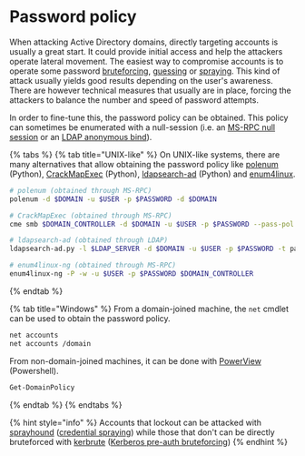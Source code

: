 # Password policy

When attacking Active Directory domains, directly targeting accounts is usually a great start. It could provide initial access and help the attackers operate lateral movement. The easiest way to compromise accounts is to operate some password [bruteforcing](../../../ad/movement/credentials/bruteforcing/), [guessing](../../../ad/movement/credentials/bruteforcing/guessing.md) or [spraying](../../../ad/movement/credentials/bruteforcing/password-spraying.md). This kind of attack usually yields good results depending on the user's awareness. There are however technical measures that usually are in place, forcing the attackers to balance the number and speed of password attempts.

In order to fine-tune this, the password policy can be obtained. This policy can sometimes be enumerated with a null-session (i.e. an [MS-RPC null session](../network/ms-rpc.md#null-sessions) or an [LDAP anonymous bind](../network/ldap.md)).

{% tabs %}
{% tab title="UNIX-like" %}
On UNIX-like systems, there are many alternatives that allow obtaining the password policy like [polenum](https://github.com/Wh1t3Fox/polenum) (Python), [CrackMapExec](https://github.com/byt3bl33d3r/CrackMapExec) (Python), [ldapsearch-ad](https://github.com/yaap7/ldapsearch-ad) (Python) and [enum4linux](../tools/enum4linux.md).

```bash
# polenum (obtained through MS-RPC)
polenum -d $DOMAIN -u $USER -p $PASSWORD -d $DOMAIN

# CrackMapExec (obtained through MS-RPC)
cme smb $DOMAIN_CONTROLLER -d $DOMAIN -u $USER -p $PASSWORD --pass-pol

# ldapsearch-ad (obtained through LDAP)
ldapsearch-ad.py -l $LDAP_SERVER -d $DOMAIN -u $USER -p $PASSWORD -t pass-pol

# enum4linux-ng (obtained through MS-RPC)
enum4linux-ng -P -w -u $USER -p $PASSWORD $DOMAIN_CONTROLLER 
```
{% endtab %}

{% tab title="Windows" %}
From a domain-joined machine, the `net` cmdlet can be used to obtain the password policy.

```bash
net accounts
net accounts /domain
```

From non-domain-joined machines, it can be done with [PowerView](https://github.com/PowerShellMafia/PowerSploit/blob/master/Recon/PowerView.ps1) (Powershell).

```bash
Get-DomainPolicy
```
{% endtab %}
{% endtabs %}

{% hint style="info" %}
Accounts that lockout can be attacked with [sprayhound](https://github.com/Hackndo/sprayhound) ([credential spraying](../../../ad/movement/credentials/bruteforcing/password-spraying.md)) while those that don't can be directly bruteforced with [kerbrute](https://github.com/ropnop/kerbrute) ([Kerberos pre-auth bruteforcing](../../../ad/movement/kerberos/pre-auth-bruteforce.md))
{% endhint %}
